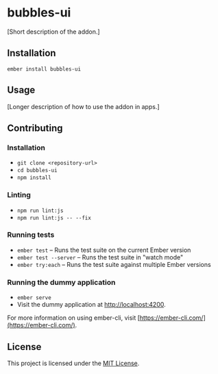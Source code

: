 bubbles-ui
==============================================================================

[Short description of the addon.]

Installation
------------------------------------------------------------------------------

```
ember install bubbles-ui
```


Usage
------------------------------------------------------------------------------

[Longer description of how to use the addon in apps.]


Contributing
------------------------------------------------------------------------------

### Installation

* `git clone <repository-url>`
* `cd bubbles-ui`
* `npm install`

### Linting

* `npm run lint:js`
* `npm run lint:js -- --fix`

### Running tests

* `ember test` – Runs the test suite on the current Ember version
* `ember test --server` – Runs the test suite in "watch mode"
* `ember try:each` – Runs the test suite against multiple Ember versions

### Running the dummy application

* `ember serve`
* Visit the dummy application at [http://localhost:4200](http://localhost:4200).

For more information on using ember-cli, visit [https://ember-cli.com/](https://ember-cli.com/).

License
------------------------------------------------------------------------------

This project is licensed under the [MIT License](LICENSE.md).
